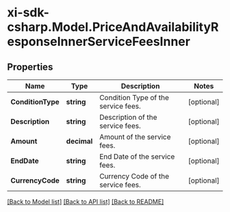 # xi-sdk-csharp.Model.PriceAndAvailabilityResponseInnerServiceFeesInner

## Properties

Name | Type | Description | Notes
------------ | ------------- | ------------- | -------------
**ConditionType** | **string** | Condition Type of the service fees. | [optional] 
**Description** | **string** | Description of the service fees. | [optional] 
**Amount** | **decimal** | Amount of the service fees. | [optional] 
**EndDate** | **string** | End Date of the service fees. | [optional] 
**CurrencyCode** | **string** | Currency Code of the service fees. | [optional] 

[[Back to Model list]](../README.md#documentation-for-models) [[Back to API list]](../README.md#documentation-for-api-endpoints) [[Back to README]](../README.md)

